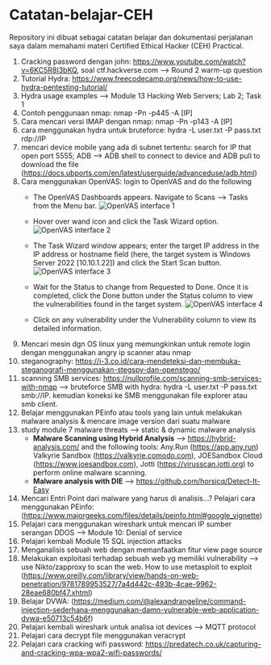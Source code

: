 # Catatan-belajar-CEH
Repository ini dibuat sebagai catatan belajar dan dokumentasi perjalanan saya dalam memahami materi Certified Ethical Hacker (CEH) Practical.

1. Cracking password dengan john: https://www.youtube.com/watch?v=6KC5R8I3bKQ, soal ctf.hackverse.com --> Round 2 warm-up question
2. Tutorial Hydra: https://www.freecodecamp.org/news/how-to-use-hydra-pentesting-tutorial/
3. Hydra usage examples --> Module 13 Hacking Web Servers; Lab 2; Task 1
4. Contoh penggunaan nmap: nmap -Pn -p445 -A [IP]
5. Cara mencari versi IMAP dengan nmap: nmap -Pn -p143 -A [IP]
6. cara menggunakan hydra untuk bruteforce: hydra -L user.txt -P pass.txt rdp://IP
7. mencari device mobile yang ada di subnet tertentu: search for IP that open port 5555; ADB --> ADB shell to connect to device and ADB pull to download the file (https://docs.ubports.com/en/latest/userguide/advanceduse/adb.html)
8. Cara menggunakan OpenVAS: login to OpenVAS and do the following
   -  The OpenVAS Dashboards appears. Navigate to Scans --> Tasks from the Menu bar.
      ![OpenVAS interface 1](https://github.com/user-attachments/assets/20a88f49-9d00-48e9-b0f1-0d7d6140bd19)

   -  Hover over wand icon and click the Task Wizard option.
      ![OpenVAS interface 2](https://github.com/user-attachments/assets/d88d8fbd-1a86-45cd-88c2-8ef5c7949be1)

   -  The Task Wizard window appears; enter the target IP address in the IP address or hostname field (here, the target system is Windows Server 2022 [10.10.1.22]) and click the Start Scan button.
      ![OpenVAS interface 3](https://github.com/user-attachments/assets/52060a7a-2a4f-400c-a9ac-5bfba4d78efc)

   - Wait for the Status to change from Requested to Done. Once it is completed, click the Done button under the Status column to view the vulnerabilities found in the target system.
     ![OpenVAS interface 4](https://github.com/user-attachments/assets/28cbf9e0-f4c1-4cf1-ae97-4eb3d4ec0f6c)

   - Click on any vulnerability under the Vulnerability column to view its detailed information.
 9. Mencari mesin dgn OS linux yang memungkinkan untuk remote login dengan menggunakan angry ip scanner atau nmap
 10. steganography: https://i-3.co.id/cara-mendeteksi-dan-membuka-steganografi-menggunakan-stegspy-dan-openstego/
 11. scanning SMB services: https://nullprofile.com/scanning-smb-services-with-nmap --> bruteforce SMB with hydra: hydra -L user.txt -P pass.txt smb://IP. kemudian koneksi ke SMB menggunakan file explorer atau smb client.
 12. Belajar menggunakan PEinfo atau tools yang lain untuk melakukan malware analysis & mencare image version dari suatu malware
 13. study module 7 malware threats --> static & dynamic malware analysis
     - **Malware Scanning using Hybrid Analysis** --> https://hybrid-analysis.com/ and the following tools: Any.Run (https://app.any.run) Valkyrie Sandbox (https://valkyrie.comodo.com), JOESandbox Cloud (https://www.joesandbox.com), Jotti (https://virusscan.jotti.org) to perform online malware scanning.
     - **Malware analysis with DIE** --> https://github.com/horsicq/Detect-It-Easy
 14. Mencari Entri Point dari malware yang harus di analisis...? Pelajari cara menggunakan PEinfo: (https://www.majorgeeks.com/files/details/peinfo.html#google_vignette)
 15. Pelajari cara menggunakan wireshark untuk mencari IP sumber serangan DDOS --> Module 10: Denial of service
 16. Pelajari kembali Module 15 SQL injection attacks
 17. Menganalisis sebuah web dengan memanfaatkan fitur view page source
 18. Melakukan exploitasi terhadap sebuah web yg memiliki vulnerability --> use Nikto/zapproxy to scan the web.  How to use metasploit to exploit (https://www.oreilly.com/library/view/hands-on-web-penetration/9781789953527/7a4d442c-493b-4cae-9962-28eae680bf47.xhtml)
 19. Belajar DVWA: (https://medium.com/@alexandrangeline/command-injection-sederhana-menggunakan-damn-vulnerable-web-application-dvwa-e50713c54b6f)
 20. Pelajari kembali wireshark untuk analisa iot devices --> MQTT protocol
 21. Pelajari cara decrypt file menggunakan veracrypt
 22. Pelajari cara cracking wifi password: https://predatech.co.uk/capturing-and-cracking-wpa-wpa2-wifi-passwords/
